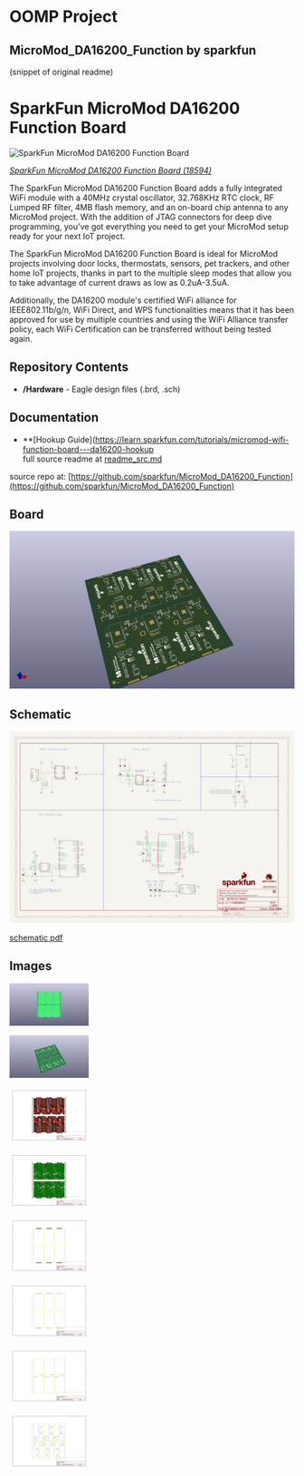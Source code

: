 # OOMP Project  
## MicroMod_DA16200_Function  by sparkfun  
  
(snippet of original readme)  
  
SparkFun MicroMod DA16200 Function Board  
========================================  
  
![SparkFun MicroMod DA16200 Function Board](https://cdn.sparkfun.com/assets/parts/1/8/0/8/5/18594-MicroMod_DA16200_Function_Board-01.jpg)  
  
[*SparkFun MicroMod DA16200 Function Board (18594)*](https://www.sparkfun.com/products/18594)  
  
The SparkFun MicroMod DA16200 Function Board adds a fully integrated WiFi module with a 40MHz crystal oscillator, 32.768KHz RTC clock, RF Lumped RF filter, 4MB flash memory, and an on-board chip antenna to any MicroMod project. With the addition of JTAG connectors for deep dive programming, you've got everything you need to get your MicroMod setup ready for your next IoT project.   
  
The SparkFun MicroMod DA16200 Function Board is ideal for MicroMod projects involving door locks, thermostats, sensors, pet trackers, and other home IoT projects, thanks in part to the multiple sleep modes that allow you to take advantage of current draws as low as 0.2uA-3.5uA.  
  
Additionally, the DA16200 module's certified WiFi alliance for IEEE802.11b/g/n, WiFi Direct, and WPS functionalities means that it has been approved for use by multiple countries and using the WiFi Alliance transfer policy, each WiFi Certification can be transferred without being tested again.   
  
Repository Contents  
-------------------  
* **/Hardware** - Eagle design files (.brd, .sch)  
  
Documentation  
--------------  
* **[Hookup Guide](https://learn.sparkfun.com/tutorials/micromod-wifi-function-board---da16200-hookup  
  full source readme at [readme_src.md](readme_src.md)  
  
source repo at: [https://github.com/sparkfun/MicroMod_DA16200_Function](https://github.com/sparkfun/MicroMod_DA16200_Function)  
## Board  
  
[![working_3d.png](working_3d_600.png)](working_3d.png)  
## Schematic  
  
[![working_schematic.png](working_schematic_600.png)](working_schematic.png)  
  
[schematic pdf](working_schematic.pdf)  
## Images  
  
[![working_3D_bottom.png](working_3D_bottom_140.png)](working_3D_bottom.png)  
  
[![working_3D_top.png](working_3D_top_140.png)](working_3D_top.png)  
  
[![working_assembly_page_01.png](working_assembly_page_01_140.png)](working_assembly_page_01.png)  
  
[![working_assembly_page_02.png](working_assembly_page_02_140.png)](working_assembly_page_02.png)  
  
[![working_assembly_page_03.png](working_assembly_page_03_140.png)](working_assembly_page_03.png)  
  
[![working_assembly_page_04.png](working_assembly_page_04_140.png)](working_assembly_page_04.png)  
  
[![working_assembly_page_05.png](working_assembly_page_05_140.png)](working_assembly_page_05.png)  
  
[![working_assembly_page_06.png](working_assembly_page_06_140.png)](working_assembly_page_06.png)  
